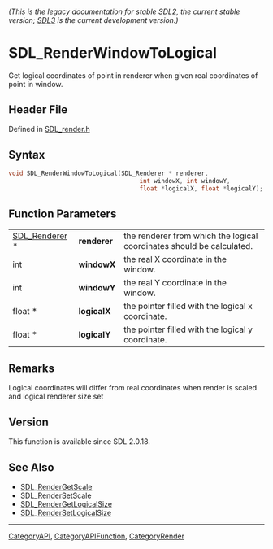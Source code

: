 ###### (This is the legacy documentation for stable SDL2, the current stable version; [SDL3](https://wiki.libsdl.org/SDL3/) is the current development version.)
# SDL_RenderWindowToLogical

Get logical coordinates of point in renderer when given real coordinates of point in window.

## Header File

Defined in [SDL_render.h](https://github.com/libsdl-org/SDL/blob/SDL2/include/SDL_render.h)

## Syntax

```c
void SDL_RenderWindowToLogical(SDL_Renderer * renderer, 
                                    int windowX, int windowY, 
                                    float *logicalX, float *logicalY);
```

## Function Parameters

|                                |              |                                                                       |
| ------------------------------ | ------------ | --------------------------------------------------------------------- |
| [SDL_Renderer](SDL_Renderer) * | **renderer** | the renderer from which the logical coordinates should be calculated. |
| int                            | **windowX**  | the real X coordinate in the window.                                  |
| int                            | **windowY**  | the real Y coordinate in the window.                                  |
| float *                        | **logicalX** | the pointer filled with the logical x coordinate.                     |
| float *                        | **logicalY** | the pointer filled with the logical y coordinate.                     |

## Remarks

Logical coordinates will differ from real coordinates when render is scaled
and logical renderer size set

## Version

This function is available since SDL 2.0.18.

## See Also

- [SDL_RenderGetScale](SDL_RenderGetScale)
- [SDL_RenderSetScale](SDL_RenderSetScale)
- [SDL_RenderGetLogicalSize](SDL_RenderGetLogicalSize)
- [SDL_RenderSetLogicalSize](SDL_RenderSetLogicalSize)

----
[CategoryAPI](CategoryAPI), [CategoryAPIFunction](CategoryAPIFunction), [CategoryRender](CategoryRender)

